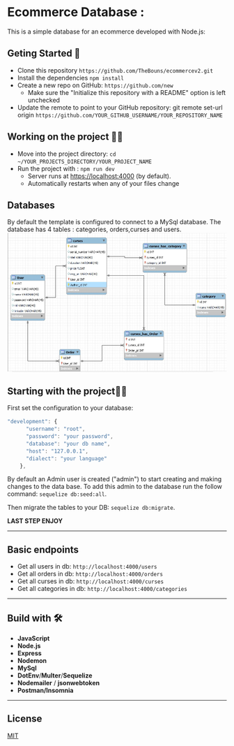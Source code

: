 # Ecommerce Database : 
This is a simple database for an ecommerce developed with Node.js:
## Geting Started 🚀
- Clone this repository `https://github.com/TheBouns/ecommercev2.git`
- Install the dependencies `npm install`
- Create a new repo on GitHub: `https://github.com/new`
    - Make sure the "Initialize this repository with a README" option is left unchecked
- Update the remote to point to your GitHub repository: git remote set-url origin `https://github.com/YOUR_GITHUB_USERNAME/YOUR_REPOSITORY_NAME`

## Working on the project 👷‍♂️
* Move into the project directory: `cd ~/YOUR_PROJECTS_DIRECTORY/YOUR_PROJECT_NAME`
* Run the project with : `npm run dev`
    * Server runs at [https://localhost:4000](https://localhost:4000) (by default).
    * Automatically restarts when any of your files change

## Databases

By default the template is configured to connect to a MySql database.
The database has 4  tables : categories, orders,curses and users.
![diagram representig the relation between tables in Mysql](ecommercedb.jpeg)

## Starting with the project🌟🌟

First set the configuration to your database:
```js
"development": {
      "username": "root",
      "password": "your password",
      "database": "your db name",
      "host": "127.0.0.1",
      "dialect": "your language"
    },
```
By default an Admin user is created ("admin") to start creating and making changes   to the data base.
To add this admin to the database run the follow command: `sequelize db:seed:all`.

Then migrate the tables to your DB: `sequelize db:migrate`.

**LAST STEP ENJOY**

---------------------------------------------------------------------------------------------------------------

## Basic endpoints

* Get all users in db: `http://localhost:4000/users`
* Get all orders in db: `http://localhost:4000/orders` 
* Get all curses in db: `http://localhost:4000/curses`
* Get all categories in db: `http://localhost:4000/categories`

--------------------------------------------------------------------

## Build with 🛠
- **JavaScript**
- **Node.js**
- **Express**
- **Nodemon**
- **MySql**
- **DotEnv**/**Multer**/**Sequelize**
- **Nodemailer** / **jsonwebtoken**
- **Postman/Insomnia**
--------------------------------------------------------------------
## License
[MIT](https://choosealicense.com/licenses/mit/)